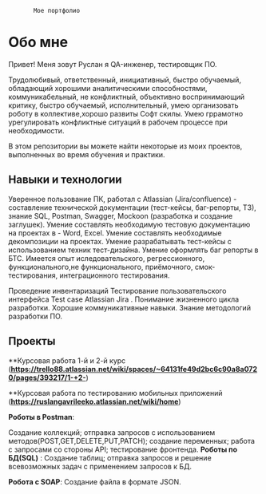            Мое портфолио

# Обо мне

Привет! Меня зовут Руслан я QA-инженер, тестировщик ПО.

Трудолюбивый, ответственный, инициативный, быстро обучаемый, обладающий хорошими аналитическими способностями, коммуникабельный, не конфликтный, объективно воспринимающий критику, быстро обучаемый, исполнительный, умею организовать роботу в коллективе,хорошо развиты Софт скилы. Умею гррамотно урегулировать  конфликтные ситуаций в рабочем процессе при необходимости. 

 В этом репозитории вы можете найти некоторые из  моих проектов, выполненных во время  обучения и практики.

## Навыки и технологии

Уверенное пользование ПК, работал с Atlassian (Jira/confluence) - составление технической документации (тест-кейсы, баг-репорты, ТЗ), знание SQL, Postman, Swagger, Mockoon (разработка и создание заглушек).
Умение составлять необходимую тестовую документацию на проектах в - Word, Excel.
Умение составлять необходимые декомпозиции на проектах.
Умение разрабатывать тест-кейсы с использованием техник тест-дизайна.
Умение оформлять баг репорты в БТС.
Имеется опыт иследовательского, регрессионного, функционального,не функционального, приёмочного, смок-тестирования, интеграционного тестирования.

Проведение инвентаризаций Тестирование пользовательского интерфейса Test case Atlassian Jira . Понимание жизненного цикла разработки. Хорошие коммуникативные навыки. Знание методологий разработки ПО.

## Проекты

**Курсовая работа 1-й и 2-й курс (**https://trello88.atlassian.net/wiki/spaces/~64131fe49d2bc6c90a8a0720/pages/393217/1-+2-**)

**Курсовая работа по тестированию мобильных приложений (**https://ruslangavrileeko.atlassian.net/wiki/home**)

**Роботы в Postman**:

Создание коллекций; отправка запросов с использованием методов(POST,GET,DELETE,PUT,PATCH); создание переменных; работа с запросами со стороны API; тестирование фронтенда.
**Роботы по БД(SQL)**
:
Создание таблиц; отправка запросов и решение всевозможных задач с применением запросов  к БД.

**Роботa с SOAP**:
Создание файла в формате JSON.

